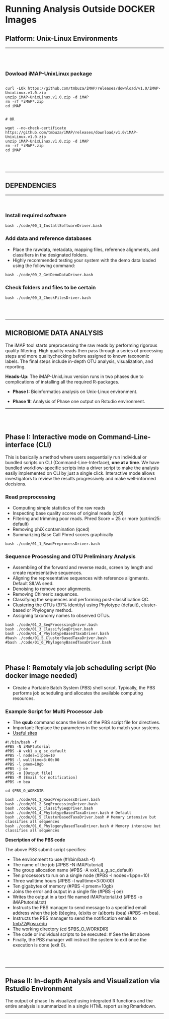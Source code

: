 <br>

# Running Analysis Outside DOCKER Images

## Platform: Unix-Linux Environments

<hr>
<br>
<br>

### Dowload iMAP-UnixLinux package
```{}

curl -LOk https://github.com/tmbuza/iMAP/releases/download/v1.0/iMAP-UnixLinux.v1.0.zip
unzip iMAP-UnixLinux.v1.0.zip -d iMAP
rm -rf *iMAP*.zip
cd iMAP


# OR

wget --no-check-certificate https://github.com/tmbuza/iMAP/releases/download/v1.0/iMAP-UnixLinux.v1.0.zip
unzip iMAP-UnixLinux.v1.0.zip -d iMAP
rm -rf *iMAP*.zip
cd iMAP
```

<br>
<br>
<hr>

## DEPENDENCIES

<hr>
<br>

### Install required software
```{}
bash ./code/00_1_InstallSoftwareDriver.bash
```

### Add data and reference databases
* Place the rawdata, metadata, mapping files, reference alignments, and classifiers in the designated folders.
* Highly recommended testing your system with the demo data loaded using the following command:
```{}
bash ./code/00_2_GetDemoDataDriver.bash
```

### Check folders and files to be certain
```{}
bash ./code/00_3_CheckFilesDriver.bash
```

<br>
<br>
<hr>

## MICROBIOME DATA ANALYSIS 
The iMAP tool starts preprocessing the raw reads by performing rigorous quality filtering. High quality reads then pass through a series of processing steps and more qualitychecking before assigned to known taxonomic labels. The final steps include in-depth OTU analysis, visualization, and reporting.

**Heads-Up:** The iMAP-UnixLinux version runs in two phases due to complications of installing all the required R-packages.

* **Phase I:** Bioinformatics analysis on Unix-Linux environment.

* **Phase 1I:** Analysis of Phase one output on Rstudio environment.

<hr>
<br>
<br>

## Phase I: Interactive mode on Command-Line-interface (CLI)
This is basically a method where users sequentially run individual or bundled scripts on CLI (Command-Line-Interface), **one at a time**. We have bundled workflow-specific scripts into a driver script to make the analysis easily implemented on CLI by just a single click. Interactive mode allows investigators to review the results progressively and make well-informed decisions.

### Read preprocessing
  * Computing simple statistics of the raw reads 
  * Inspecting base quality scores of original reads (qc0)
  * Filtering and trimming poor reads. Phred Score = 25 or more (qctrim25: default)
  * Removing phiX contamination (qced)
  * Summarizing Base Call Phred scores graphically
```{}
bash ./code/01_1_ReadPreprocessDriver.bash
```

### Sequence Processing and OTU Preliminary Analysis
* Assembling of the forward and reverse reads, screen by length and create representative sequences.
* Aligning the representative sequences with reference alignments. Default SILVA seed.
* Denoising to remove poor alignments.
* Removing Chimeric sequences.
* Classifying the sequences and performing post-classification QC.
* Clustering the OTUs (97% identity) using Phylotype (default), cluster-based or Phylogeny method.
* Assigning taxonomy names to observed OTUs.
```{}
bash ./code/01_2_SeqProcessingDriver.bash
bash ./code/01_3_ClassifySeqDriver.bash
bash ./code/01_4_PhylotypeBasedTaxaDriver.bash
#bash ./code/01_5_ClusterBasedTaxaDriver.bash
#bash ./code/01_6_PhylogenyBasedTaxaDriver.bash
```

<br>

## Phase I: Remotely via job scheduling script (No docker image needed)
* Create a Portable Batch System (PBS) shell script. Typically, the PBS performs job scheduling and allocates the available computing resources. 

### Example Script for Multi Processor Job
* The **qsub** command scans the lines of the PBS script file for directives.  
* Important: Replace the parameters in the script to match your systems.
* [Useful sites](http://docs.adaptivecomputing.com/torque/4-0-2/Content/topics/commands/qsub.htm)

```{}
#!/bin/bash -f
#PBS -N iMAPtutorial
#PBS -A vxk1_a_g_sc_default
#PBS -l nodes=1:ppn=10
#PBS -l walltime=3:00:00
#PBS -l pmem=10gb
#PBS -j oe
#PBS -o [Output file]
#PBS -M [Email for notification]
#PBS -m bea

cd $PBS_O_WORKDIR

bash ./code/01_1_ReadPreprocessDriver.bash
bash ./code/01_2_SeqProcessingDriver.bash
bash ./code/01_3_ClassifySeqDriver.bash
bash ./code/01_4_PhylotypeBasedTaxaDriver.bash # Default
bash ./code/01_5_ClusterBasedTaxaDriver.bash # Memory intensive but classifies all sequences
bash ./code/01_6_PhylogenyBasedTaxaDriver.bash # Memory intensive but classifies all sequences

```

**Description of the PBS code**

The above PBS submit script specifies:  

* The environment to use (#!/bin/bash -f)
* The name of the job (#PBS -N iMAPtutorial)
* The group allocation name (#PBS -A vxk1_a_g_sc_default)
* Ten processors to run on a single node (#PBS -l nodes=1:ppn=10)
* Three walltime hours (#PBS -l walltime=3:00:00)
* Ten gigabytes of memory (#PBS -l pmem=10gb)
* Joins the error and output in a single file (#PBS -j oe)
* Writes the output in a text file named iMAPtutorial.txt (#PBS -o iMAPtutorial.txt)
* Instructs the PBS manager to send message to a specified email address when the job (b)egins, (e)xits or (a)borts (bea) (#PBS -m bea). 
* Instructs the PBS manager to send the notification emails to tmb72@psu.edu
* The working directory (cd $PBS_O_WORKDIR)
* The code or individual scripts to be executed: # See the list above 
* Finally, the PBS manager will instruct the system to exit once the execution is done (exit 0).


<br>
<br>
<hr>

## Phase II: In-depth Analysis and Visualization via Rstudio Environment
The output of phase I is visualized using integrated R functions and the entire analysis is summarized in a single HTML report using Rmarkdown.

<hr>
<br>
<br>


 


